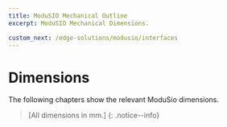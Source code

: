 ```yaml
---
title: ModuSIO Mechanical Outline
excerpt: ModuSIO Mechanical Dimensions.

custom_next: /edge-solutions/modusio/interfaces
---
```


# Dimensions
The following chapters show the relevant ModuSio dimensions.

>[All dimensions in mm.]
{: .notice--info}
